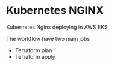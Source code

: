 # Kubernetes NGINX

Kubernetes Nginx deploying in AWS EKS

The workflow have two main jobs

- Terraform plan
- Terraform apply